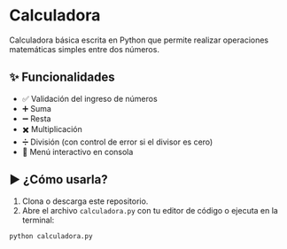 # Calculadora
Calculadora básica escrita en Python que permite realizar operaciones matemáticas simples entre dos números.

## ✨ Funcionalidades

- ✅ Validación del ingreso de números
- ➕ Suma
- ➖ Resta
- ✖️ Multiplicación
- ➗ División (con control de error si el divisor es cero)
- 🔁 Menú interactivo en consola

## ▶️ ¿Cómo usarla?

1. Clona o descarga este repositorio.
2. Abre el archivo `calculadora.py` con tu editor de código o ejecuta en la terminal:

```bash
python calculadora.py

